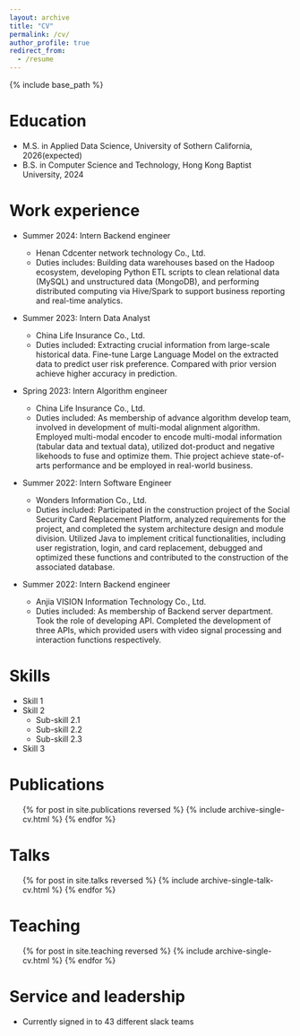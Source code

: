 ```yaml
---
layout: archive
title: "CV"
permalink: /cv/
author_profile: true
redirect_from:
  - /resume
---
```


{% include base_path %}

Education
======
* M.S. in Applied Data Science, University of Sothern California, 2026(expected)
* B.S. in Computer Science and Technology, Hong Kong Baptist University, 2024

Work experience
======
* Summer 2024: Intern Backend engineer
  * Henan Cdcenter network technology Co., Ltd.
  * Duties includes: Building data warehouses based on the Hadoop ecosystem, developing Python ETL scripts to clean relational data (MySQL) and unstructured data (MongoDB), and performing distributed computing via Hive/Spark to support business reporting and real-time analytics.

* Summer 2023: Intern Data Analyst
  * China Life Insurance Co., Ltd.
  * Duties included: Extracting crucial information from large-scale historical data. Fine-tune Large Language Model on the extracted data to predict user risk preference. Compared with prior version achieve higher accuracy in prediction.

* Spring 2023: Intern Algorithm engineer
  * China Life Insurance Co., Ltd.
  * Duties included: As membership of advance algorithm develop team, involved in development of multi-modal alignment algorithm. Employed multi-modal encoder to encode multi-modal information (tabular data and textual data), utilized dot-product and negative likehoods to fuse and optimize them. Thie project achieve state-of-arts performance and be employed in real-world business.
 
* Summer 2022: Intern Software Engineer
  * Wonders Information Co., Ltd.
  * Duties included: Participated in the construction project of the Social Security Card Replacement Platform, analyzed requirements for the project, and completed the system architecture design and module division. Utilized Java to implement critical functionalities, including user registration, login, and card replacement, debugged and optimized these functions and contributed to the construction of the associated database.
 
* Summer 2022: Intern Backend engineer
  * Anjia VISION Information Technology Co., Ltd.
  * Duties included: As membership of Backend server department. Took the role of developing API. Completed the development of three APIs, which provided users with video signal processing and interaction functions respectively.
 
    
  
Skills
======
* Skill 1
* Skill 2
  * Sub-skill 2.1
  * Sub-skill 2.2
  * Sub-skill 2.3
* Skill 3

Publications
======
  <ul>{% for post in site.publications reversed %}
    {% include archive-single-cv.html %}
  {% endfor %}</ul>
  
Talks
======
  <ul>{% for post in site.talks reversed %}
    {% include archive-single-talk-cv.html  %}
  {% endfor %}</ul>
  
Teaching
======
  <ul>{% for post in site.teaching reversed %}
    {% include archive-single-cv.html %}
  {% endfor %}</ul>
  
Service and leadership
======
* Currently signed in to 43 different slack teams
